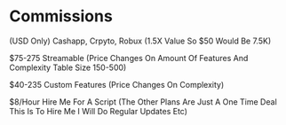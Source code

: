 # Commissions

(USD Only) Cashapp, Crpyto, Robux (1.5X Value So $50 Would Be 7.5K)

$75-275 Streamable (Price Changes On Amount Of Features And Complexity Table Size 150-500)

$40-235 Custom Features (Price Changes On Complexity)

$8/Hour Hire Me For A Script (The Other Plans Are Just A One Time Deal This Is To Hire Me I Will Do Regular Updates Etc)
